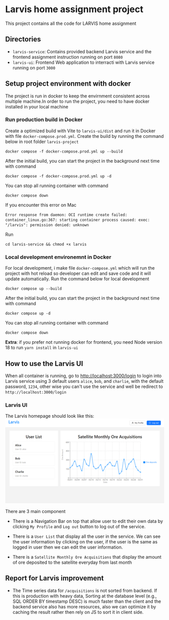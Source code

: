 # Larvis home assignment project

This project contains all the code for LARVIS home assignment

## Directories

- `larvis-service`: Contains provided backend Larvis service and the frontend assignment instruction running on port `8080`
- `larvis-ui`: Frontend Web application to interracti with Larvis service running on port `3000`

## Setup project environment with docker

The project is run in docker to keep the envirnment consistent across multiple machine.In order to run the project, you need to have docker installed in your local machine

### Run production build in Docker

Create a optimized build with Vite to `larvis-ui/dist` and run it in Docker with file `docker-compose.prod.yml`. Create the build by running the command below in root folder `larvis-project`

```
docker compose -f docker-compose.prod.yml up --build
```

After the initial build, you can start the project in the background next time with command

```
docker compose -f docker-compose.prod.yml up -d
```

You can stop all running container with command

```
docker compose down
```

If you encounter this error on Mac

```
Error response from daemon: OCI runtime create failed: container_linux.go:367: starting container process caused: exec: "/larvis": permission denied: unknown
```

Run

```
cd larvis-service && chmod +x larvis
```

### Local development environemnt in Docker

For local development, i make file `docker-compose.yml` which will run the project with hot reload so developer can edit and save code and it will update automatically. Run the command below for local development

```
docker compose up --build
```

After the initial build, you can start the project in the background next time with command

```
docker compose up -d
```

You can stop all running container with command

```
docker compose down
```

**Extra**: if you prefer not running docker for frontend, you need Node version 18 to run `yarn install` in `larvis-ui`

## How to use the Larvis UI

When all container is running, go to [http://localhost:3000/login](http://localhost:3000/login) to login into Larvis service using 3 default users `alice`, `bob`, and `charlie`, with the default password, `1234`, other wise you can't use the service and well be redirect to `http://localhost:3000/login`

### Larvis UI

The Larvis homepage should look like this:
![Larvis UI](assets/larvis-homepage.png)

There are 3 main component

- There is a Navigation Bar on top that allow user to edit their own data by clicking `My Profile` and `Log out` button to log out of the service.

- There is a `User List` that display all the user in the service. We can see the user information by clicking on the user, if the user is the same as logged in user then we can edit the user information.

- There is a `Satellite Monthly Ore Acquisitions` that display the amount of ore deposited to the satellite everyday from last month

## Report for Larvis improvement

- The Time series data for `/acquisitions` is not sorted from backend. If this is production with heavy data, Sorting at the database level (e.g., SQL ORDER BY timestamp DESC) is much faster than the client and the backend service also has more resources, also we can optimize it by caching the result rather then rely on JS to sort it in client side.
